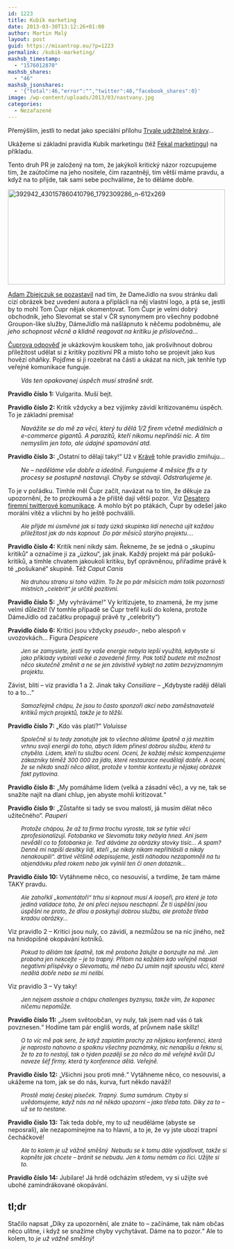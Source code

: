 ```yaml
---
id: 1223
title: Kubík marketing
date: 2013-03-30T13:12:26+01:00
author: Martin Malý
layout: post
guid: https://misantrop.eu/?p=1223
permalink: /kubik-marketing/
mashsb_timestamp:
  - "1576012870"
mashsb_shares:
  - "46"
mashsb_jsonshares:
  - '{"total":46,"error":"","twitter":46,"facebook_shares":0}'
image: /wp-content/uploads/2013/03/nastvany.jpg
categories:
  - Nezařazené
---
```

Přemýšlím, jestli to nedat jako speciální přílohu [Trvale udržitelné krávy](https://misantrop.eu/trvale-udrzitelna-krava/)&#8230;

<!--more-->

Ukážeme si základní pravidla Kubík marketingu (též [Fekal marketingu](https://www.tyinternety.cz/2013/03/20/clanek/fenomen-fekal-marketingu-zdenek-kubik/)) na příkladu.

Tento druh PR je založený na tom, že jakýkoli kritický názor rozcupujeme tím, že zaútočíme na jeho nositele, čím razantněji, tím větší máme pravdu, a když na to přijde, tak sami sebe pochválíme, že to děláme dobře.

[<img class="aligncenter size-medium wp-image-1224" alt="392942_430157860410796_1792309286_n-612x269" src="https://misantrop.eu/wp-content/uploads/2013/03/392942_430157860410796_1792309286_n-612x269-500x219.jpg" width="500" height="219" srcset="https://misantrop.eu/wp-content/uploads/2013/03/392942_430157860410796_1792309286_n-612x269-500x219.jpg 500w, https://misantrop.eu/wp-content/uploads/2013/03/392942_430157860410796_1792309286_n-612x269-200x87.jpg 200w, https://misantrop.eu/wp-content/uploads/2013/03/392942_430157860410796_1792309286_n-612x269.jpg 612w" sizes="(max-width: 500px) 100vw, 500px" />](https://misantrop.eu/wp-content/uploads/2013/03/392942_430157860410796_1792309286_n-612x269.jpg)

[Adam Zbiejczuk se pozastavil](https://www.facebook.com/zbiejczuk/posts/150516411781562) nad tím, že DameJidlo na svou stránku dali cizí obrázek bez uvedení autora a připlácli na něj vlastní logo, a ptá se, jestli by to mohl Tom Čupr nějak okomentovat. Tom Čupr je velmi dobrý obchodník, jeho Slevomat se stal v ČR synonymem pro všechny podobné Groupon-like služby, DámeJídlo má našlápnuto k něčemu podobnému, ale _jeho schopnost věcně a klidně reagovat na kritiku je příslovečná&#8230;_

[Čuprova odpověď](https://www.facebook.com/zbiejczuk/posts/150516411781562?comment_id=315151&offset=0&total_comments=34) je ukázkovým kouskem toho, jak prošvihnout dobrou příležitost udělat si z kritiky pozitivní PR a místo toho se projevit jako kus hovězí oháňky. Pojďme si ji rozebrat na části a ukázat na nich, jak tenhle typ veřejné komunikace funguje.

<p style="padding-left: 30px">
  <em>Vás ten opakovanej úspěch musí strašně srát.</em>
</p>

**Pravidlo číslo 1:** Vulgarita. Muší bejt.

**Pravidlo číslo 2:** Kritik vždycky a bez výjimky závidí kritizovanému úspěch. To je základní premisa!

<p style="padding-left: 30px">
  <em>Navážíte se do mě za věci, který tu dělá 1/2 firem včetně mediálních a e-commerce gigantů. A parazitů, kteří nikomu nepřináší nic. A tím nemyslím jen toto, ale údajné spamování atd. </em>
</p>

**Pravidlo číslo 3:** &#8222;Ostatní to dělají taky!&#8220; Už v [Krávě](https://misantrop.eu/trvale-udrzitelna-krava/) tohle pravidlo zmiňuju&#8230;

<p style="padding-left: 30px">
  <em>Ne &#8211; neděláme vše dobře a ideálně. Fungujeme 4 měsíce ffs a ty procesy se postupně nastavují. Chyby se stávají. Odstraňujeme je.</em>
</p>

To je v pořádku. Tímhle měl Čupr začít, navázat na to tím, že děkuje za upozornění, že to prozkoumá a že příště dají větší pozor.  Viz [Desatero firemní twitterové komunikace](https://misantrop.eu/desatero-firemni-twitterove-komunikace/). A mohlo být po ptákách, Čupr by odešel jako morální vítěz a všichni by ho ještě pochválili.

<p style="padding-left: 30px">
  <em style="font-size: 13px">Ale přijde mi úsměvné jak si tady úzká skupinka lidí nenechá ujít každou příležitost jak do nás kopnout  Do pár měsíců starýho projektu&#8230;. </em>
</p>

**Pravidlo číslo 4:** Kritik není nikdy sám. Řekneme, že se jedná o &#8222;skupinu kritiků&#8220; a označíme ji za &#8222;úzkou&#8220;, jak jinak. Každý projekt má pár pošuků-kritiků, a tímhle chvatem jakoukoli kritiku, byť oprávněnou, přiřadíme právě k té &#8222;pošukané&#8220; skupině. Též _Caput Canis_

<p style="padding-left: 30px">
  <em style="font-size: 13px">Na druhou stranu si toho vážím. To že po pár měsících mám tolik pozornosti místních &#8222;celebrit&#8220; je určitě pozitivní. </em>
</p>

**Pravidlo číslo 5:** &#8222;My vyhráváme!&#8220; Vy kritizujete, to znamená, že my jsme velmi důležití! (V tomhle případě se Čupr trefil kuší do kolena, protože DámeJídlo od začátku propagují právě ty &#8222;celebrity&#8220;)

**Pravidlo číslo 6:** Kritici jsou vždycky _pseudo-_, nebo alespoň v uvozovkách&#8230; Figura _Despicere_

<p style="padding-left: 30px">
  <em style="font-size: 13px">Jen se zamyslete, jestli by vaše energie nebyla lepší využítá, kdybyste si jako příklady vybírali velké a zavedené firmy. Pak totiž budete mít možnost něco skutečně změnit a ne se jen závistivě vyblejt na zatím bezvýznamným projektu. </em>
</p>

Závist, blití &#8211; viz pravidla 1 a 2. Jinak taky _Consiliare_ &#8211; &#8222;Kdybyste raději dělali to a to&#8230;&#8220;

<p style="padding-left: 30px">
  <em style="font-size: 13px">Samozřejmě chápu, že jsou to často sponzoři akcí nebo zaměstnavatelé kritiků mých projektů, takže je to těžší. </em>
</p>

**Pravidlo číslo 7:** &#8222;Kdo vás platí?&#8220; _Voluisse_

<p style="padding-left: 30px">
  <em style="font-size: 13px">Společně si tu tedy zanotujte jak to všechno děláme špatně a já mezitím vrhnu svoji energii do toho, abych lidem přinesl dobrou službu, která tu chyběla. Lidem, kteří tu službu ocení. Ocení, že každej měsíc kompenzujeme zákazníky téměž 300 000 za jídlo, které restaurace neudělají dobře. A ocení, že se někdo snaží něco dělat, protože v tomhle kontextu je nějakej obrázek fakt pytlovina. </em>
</p>

**Pravidlo číslo 8:** &#8222;My pomáháme lidem (velká a zásadní věc), a vy ne, tak se snažíte najít na dlani chlup, jen abyste mohli kritizovat.&#8220;

**Pravidlo číslo 9:** &#8222;Zůstaňte si tady se svou malostí, já musím dělat něco užitečného&#8220;. _Pauperi_

<p style="padding-left: 30px">
  <em style="font-size: 13px">Protože chápou, že až ta firma trochu vyroste, tak se tyhle věci zprofesionalizují. Fotobanka ve Slevomatu taky nebyla hned. Ani jsem nevěděl co to fotobanka je. Teď dáváme za obrázky stovky tisíc&#8230; A spam? Denně mi napíší desítky lidí, kteří &#8222;se nikdy nikam nepřihlásili a nikdy nenakoupili&#8220;. drtivé většině odepisujeme, jestli náhodou nezapomněli na tu objendávku před rokem nebo jak vylnili ten či onen dotazník&#8230; </em>
</p>

**Pravidlo číslo 10:** Vytáhneme něco, co nesouvisí, a tvrdíme, že tam máme TAKY pravdu.

<p style="padding-left: 30px">
  <em style="font-size: 13px">Ale zahořklí &#8222;komentátoři&#8220; trhu si kopnout musí A looseři, pro které je toto jediná validace toho, že oni přeci nejsou neschopní. Že ti úspěšní jsou úspěšní ne proto, že dřou a poskytují dobrou službu, ale protože třeba kradou obrázky&#8230;</em>
</p>

Viz pravidlo 2 &#8211; Kritici jsou nuly, co závidí, a nezmůžou se na nic jiného, než na hnidopišné okopávání kotníků.

<p style="padding-left: 30px">
  <em style="font-size: 13px">Pokud to dělám tak špatně, tak mě proboha žalujte a bonzujte na mě. Jen proboha jen nekcejte &#8211; je to trapný. Přitom na každém kdo veřejně napsal negativní příspěvky o Slevomatu, mě nebo DJ umím najít spoustu věcí, které nedělá dobře nebo se mi nelíbí. </em>
</p>

Viz pravidlo 3 &#8211; Vy taky!

<p style="padding-left: 30px">
  <em style="font-size: 13px">Jen nejsem asshole a chápu challenges byznysu, takže vím, že kopanec ničemu nepomůže. </em>
</p>

**Pravidlo číslo 11:** &#8222;Jsem světoobčan, vy nuly, tak jsem nad vás ó tak povznesen.&#8220; Hodíme tam pár engliš words, ať průvnem naše skillz!

<p style="padding-left: 30px">
  <em style="font-size: 13px">O to víc mě pak sere, že když zaplatím prachy za nějakou konferenci, která je naprosto nahovno a spolknu všechny poznámky, nic nenapíšu a řeknu si, že to za to nestojí, tak o týden později se za něco do mě veřejně kvůli DJ naveze šéf firmy, která ty konference dělá. Veřejně. </em>
</p>

**Pravidlo číslo 12:** &#8222;Všichni jsou proti mně.&#8220; Vytáhneme něco, co nesouvisí, a ukážeme na tom, jak se do nás, kurva, furt někdo naváží!

<p style="padding-left: 30px">
  <em style="font-size: 13px">Prostě malej českej píseček. Trapný. Suma sumárum. Chyby si uvědomujeme, když nás na ně někdo upozorní &#8211; jako třeba tato. Díky za to &#8211; už se to nestane.</em>
</p>

**Pravidlo číslo 13:** Tak teda dobře, my to už neuděláme (abyste se neposrali), ale nezapomínejme na to hlavní, a to je, že vy jste ubozí trapní čecháčkové!

<p style="padding-left: 30px">
  <em style="font-size: 13px"> Ale to kolem je už vážně směšný  Nebudu se k tomu dále vyjadřovat, takže si kopněte jak chcete &#8211; bránit se nebudu. Jen k tomu nemám co říci. Užijte si to.</em>
</p>

**Pravidlo číslo 14:** Jubilare! Já hrdě odcházím středem, vy si užijte své ubohé zamindrákované okopávání.

## tl;dr

Stačilo napsat &#8222;Díky za upozornění, ale znáte to &#8211; začínáme, tak nám občas něco ulítne, i když se snažíme chyby vychytávat. Dáme na to pozor.&#8220; Ale to kolem, to _je už vážně směšný_!
